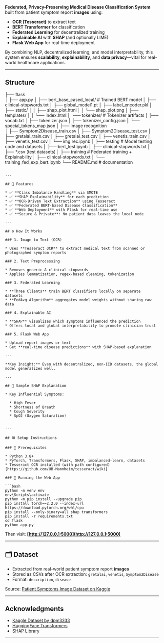 **Federated, Privacy-Preserving Medical Disease Classification System** built from patient symptom report **images** using:

* **OCR (Tesseract)** to extract text
* **BERT Transformer** for classification
* **Federated Learning** for decentralized training
* **Explainable AI** with **SHAP** (and optionally LIME)
* **Flask Web App** for real-time deployment

By combining NLP, decentralized learning, and model interpretability, this system ensures **scalability**, **explainability**, and **data privacy**—vital for real-world healthcare applications.

---

## Structure

├── flask                     
│   ├── app.py
│   ├── bert_base_cased_local/     # Trained BERT model
│   ├── clinical-stopwords.txt
│   ├── global_model1.pt
│   ├── label_encoder.pkl
│   ├── static/
│   │   ├── shap_plot.html
│   │   └── shap_plot.png
│   ├── templates/
│   │   └── index.html
│   └── tokenizer/              # Tokenizer artifacts
│       ├── vocab.txt
│       ├── tokenizer.json
│       ├── tokenizer_config.json
│       └── special_tokens_map.json
│
├── image recognition         
│   ├── Symptom2Disease_train.csv
│   ├── Symptom2Disease_test.csv
│   ├── gretalai_train.csv
│   ├── gretalai_test.csv
│   ├── venetis_train.csv
│   ├── venetis_test.csv
│   └── img rec.ipynb
│
├── testing                    # Model testing code and datasets
│   ├── bert_test.ipynb
│   ├── clinical-stopwords.txt
│   ├── *.csv (test datasets)
│
├── training                # Federated training + Explainability
│   ├── clinical-stopwords.txt
│   └── training_fed_exp_bert.ipynb
└── README.md                  # documentation
```

---

## 🔧 Features

* ✅ **Class Imbalance Handling** via SMOTE
* ✅ **SHAP Explainability** for each prediction
* ✅ **OCR-Driven Text Extraction** using Tesseract
* ✅ **Federated BERT-based Disease Classification**
* ✅ **Web Deployment** with Flask for real-time use
* ✅ **Secure & Private**: No patient data leaves the local node

---

## ⚙️ How It Works

### 1. Image to Text (OCR)

* Uses **Tesseract OCR** to extract medical text from scanned or photographed symptom reports

### 2. Text Preprocessing

* Removes generic & clinical stopwords
* Applies lemmatization, regex-based cleaning, tokenization

### 3. Federated Learning

* **Three Clients** train BERT classifiers locally on separate datasets
* **FedAvg Algorithm** aggregates model weights without sharing raw data

### 4. Explainable AI

* **SHAP** visualizes which symptoms influenced the prediction
* Offers local and global interpretability to promote clinician trust

### 5. Flask Web App

* Upload report images or text
* Get **real-time disease predictions** with SHAP-based explanation

---

**Key Insight:** Even with decentralized, non-IID datasets, the global model generalizes well.

---

## 🧠 Sample SHAP Explanation

* Key Influential Symptoms:

  * High Fever
  * Shortness of Breath
  * Cough Severity
  * SpO2 (Oxygen Saturation)


---

## 🛠️ Setup Instructions

### 🔧 Prerequisites

* Python 3.8+
* PyTorch, Transformers, Flask, SHAP, imbalanced-learn, datasets
* Tesseract OCR installed (with path configured) {https://github.com/UB-Mannheim/tesseract/wiki}

### 🚀 Running the Web App

```bash
python -m venv env             
env\Scripts\activate 
python -m pip install --upgrade pip
pip install torch==2.2.0 --index-url https://download.pytorch.org/whl/cpu
pip install --only-binary=all shap transformers
pip install -r requirements.txt
cd flask
python app.py
```

Then visit: **[http://127.0.0.1:5000](http://127.0.0.1:5000)**

---

## 🗂️ Dataset

* Extracted from real-world patient symptom report **images**
* Stored as CSVs after OCR extraction: `gretalai`, `venetis`, `Symptom2Disease`
* Format: `description`, `disease`

Source: [Patient Symptoms Image Dataset on Kaggle](https://www.kaggle.com/datasets/dpm3333/patient-symptoms-report-image-and-disease-dataset)


---


## Acknowledgments

* [Kaggle Dataset by dpm3333](https://www.kaggle.com/datasets/dpm3333/patient-symptoms-report-image-and-disease-dataset)
* [HuggingFace Transformers](https://huggingface.co/transformers/)
* [SHAP Library](https://github.com/slundberg/shap)

---